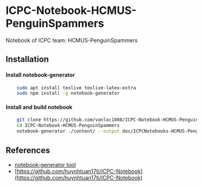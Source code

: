 # ICPC-Notebook-HCMUS-PenguinSpammers
Notebook of ICPC team: HCMUS-PenguinSpammers  

## Installation
#### Install notebook-generator
```bash
    sudo apt install texlive texlive-latex-extra
    sudo npm install -g notebook-generator
```

#### Install and build notebook
```bash
    git clone https://github.com/vanloc1808/ICPC-Notebook-HCMUS-PenguinSpammers
    cd ICPC-Notebook-HCMUS-PenguinSpammers
    notebook-generator ./content/ --output doc/ICPCNotebooks-HCMUS-PenguinSpammers.pdf --author "HCMUS-PenguinSpammers" --columns 3 --paper a4paper
```

## References
- [notebook-generator tool](https://github.com/pin3da/notebook-generator)
- [https://github.com/huynhtuan17ti/ICPC-Notebook](https://github.com/huynhtuan17ti/ICPC-Notebook)
